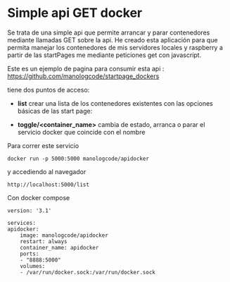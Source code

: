 # Simple api GET docker

Se trata de una simple api que permite arrancar y parar contenedores mediante llamadas GET sobre la api.
He creado esta aplicación para que permita manejar los contenedores de mis servidores locales y raspberry a partir de las startPages me mediante peticiones get con javascript.

Este es un ejemplo de pagina para consumir esta api : https://github.com/manologcode/startpage_dockers

tiene dos puntos de acceso:

 - **list** crear una lista de los contenedores existentes con las opciones básicas de las start page:

 - **toggle/<container_name>** cambia de estado, arranca o parar el servicio docker que coincide con el nombre

Para correr este servicio

    docker run -p 5000:5000 manologcode/apidocker

y accediendo al navegador 

    http://localhost:5000/list

Con docker compose

    version: '3.1'

    services:
    apidocker:
        image: manologcode/apidocker
        restart: always
        container_name: apidocker
        ports:
        - "8888:5000"
        volumes:
        - /var/run/docker.sock:/var/run/docker.sock


